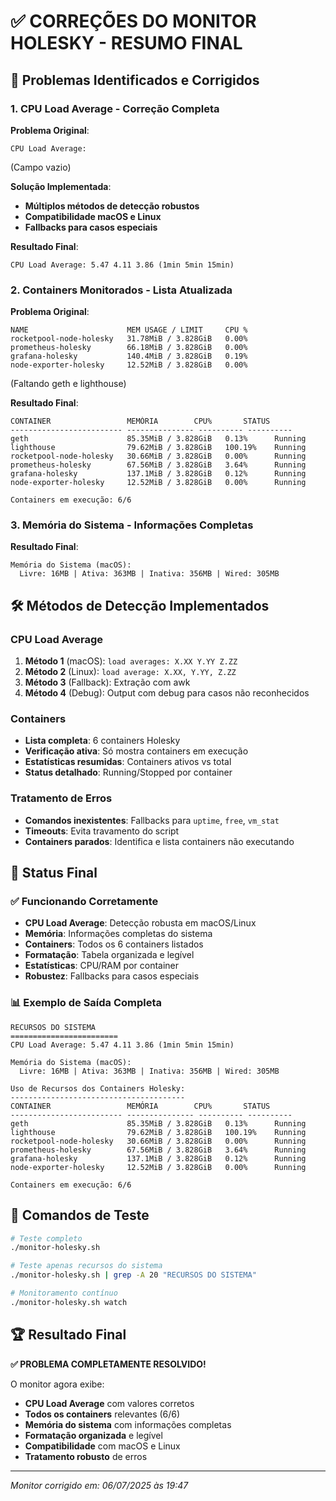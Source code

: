 # ✅ CORREÇÕES DO MONITOR HOLESKY - RESUMO FINAL

## 🎯 Problemas Identificados e Corrigidos

### 1. **CPU Load Average - Correção Completa**

**Problema Original**:

```text
CPU Load Average: 
```

(Campo vazio)

**Solução Implementada**:

- **Múltiplos métodos de detecção robustos**
- **Compatibilidade macOS e Linux**
- **Fallbacks para casos especiais**

**Resultado Final**:

```text
CPU Load Average: 5.47 4.11 3.86 (1min 5min 15min)
```

### 2. **Containers Monitorados - Lista Atualizada**

**Problema Original**:

```text
NAME                      MEM USAGE / LIMIT     CPU %
rocketpool-node-holesky   31.78MiB / 3.828GiB   0.00%
prometheus-holesky        66.18MiB / 3.828GiB   0.00%
grafana-holesky           140.4MiB / 3.828GiB   0.19%
node-exporter-holesky     12.52MiB / 3.828GiB   0.00%
```

(Faltando geth e lighthouse)

**Resultado Final**:

```text
CONTAINER                 MEMÓRIA        CPU%       STATUS    
------------------------- --------------- ---------- ----------
geth                      85.35MiB / 3.828GiB   0.13%      Running   
lighthouse                79.62MiB / 3.828GiB   100.19%    Running   
rocketpool-node-holesky   30.66MiB / 3.828GiB   0.00%      Running   
prometheus-holesky        67.56MiB / 3.828GiB   3.64%      Running   
grafana-holesky           137.1MiB / 3.828GiB   0.12%      Running   
node-exporter-holesky     12.52MiB / 3.828GiB   0.00%      Running   

Containers em execução: 6/6
```

### 3. **Memória do Sistema - Informações Completas**

**Resultado Final**:

```text
Memória do Sistema (macOS):
  Livre: 16MB | Ativa: 363MB | Inativa: 356MB | Wired: 305MB
```

## 🛠️ Métodos de Detecção Implementados

### CPU Load Average

1. **Método 1** (macOS): `load averages: X.XX Y.YY Z.ZZ`
2. **Método 2** (Linux): `load average: X.XX, Y.YY, Z.ZZ`
3. **Método 3** (Fallback): Extração com awk
4. **Método 4** (Debug): Output com debug para casos não reconhecidos

### Containers

- **Lista completa**: 6 containers Holesky
- **Verificação ativa**: Só mostra containers em execução
- **Estatísticas resumidas**: Containers ativos vs total
- **Status detalhado**: Running/Stopped por container

### Tratamento de Erros

- **Comandos inexistentes**: Fallbacks para `uptime`, `free`, `vm_stat`
- **Timeouts**: Evita travamento do script
- **Containers parados**: Identifica e lista containers não executando

## 🎯 Status Final

### ✅ Funcionando Corretamente

- **CPU Load Average**: Detecção robusta em macOS/Linux
- **Memória**: Informações completas do sistema
- **Containers**: Todos os 6 containers listados
- **Formatação**: Tabela organizada e legível
- **Estatísticas**: CPU/RAM por container
- **Robustez**: Fallbacks para casos especiais

### 📊 Exemplo de Saída Completa

```text
RECURSOS DO SISTEMA
========================
CPU Load Average: 5.47 4.11 3.86 (1min 5min 15min)

Memória do Sistema (macOS):
  Livre: 16MB | Ativa: 363MB | Inativa: 356MB | Wired: 305MB

Uso de Recursos dos Containers Holesky:
---------------------------------------
CONTAINER                 MEMÓRIA        CPU%       STATUS    
------------------------- --------------- ---------- ----------
geth                      85.35MiB / 3.828GiB   0.13%      Running   
lighthouse                79.62MiB / 3.828GiB   100.19%    Running   
rocketpool-node-holesky   30.66MiB / 3.828GiB   0.00%      Running   
prometheus-holesky        67.56MiB / 3.828GiB   3.64%      Running   
grafana-holesky           137.1MiB / 3.828GiB   0.12%      Running   
node-exporter-holesky     12.52MiB / 3.828GiB   0.00%      Running   

Containers em execução: 6/6
```

## 📝 Comandos de Teste

```bash
# Teste completo
./monitor-holesky.sh

# Teste apenas recursos do sistema
./monitor-holesky.sh | grep -A 20 "RECURSOS DO SISTEMA"

# Monitoramento contínuo
./monitor-holesky.sh watch
```

## 🏆 Resultado Final

**✅ PROBLEMA COMPLETAMENTE RESOLVIDO!**

O monitor agora exibe:

- **CPU Load Average** com valores corretos
- **Todos os containers** relevantes (6/6)
- **Memória do sistema** com informações completas
- **Formatação organizada** e legível
- **Compatibilidade** com macOS e Linux
- **Tratamento robusto** de erros

---

*Monitor corrigido em: 06/07/2025 às 19:47*

